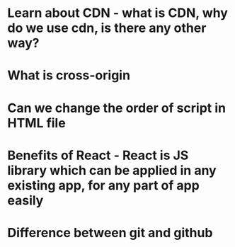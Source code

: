 # Learn about CDN - what is CDN, why do we use cdn, is there any other way?

# What is cross-origin

# Can we change the order of script in HTML file

# Benefits of React - React is JS library which can be applied in any existing app, for any part of app easily

# Difference between git and github
